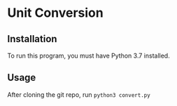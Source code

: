 # Unit Conversion

## Installation
To run this program, you must have Python 3.7 installed.

## Usage
After cloning the git repo, run `python3 convert.py`
